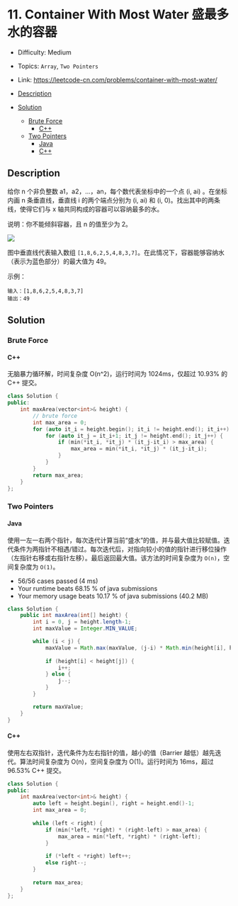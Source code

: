 <!-- omit in toc -->
# 11. Container With Most Water 盛最多水的容器

- Difficulty: Medium
- Topics: `Array`, `Two Pointers`
- Link: https://leetcode-cn.com/problems/container-with-most-water/

- [Description](#description)
- [Solution](#solution)
  - [Brute Force](#brute-force)
    - [C++](#c)
  - [Two Pointers](#two-pointers)
    - [Java](#java)
    - [C++](#c-1)

## Description

给你 n 个非负整数 a1，a2，...，an，每个数代表坐标中的一个点 (i, ai) 。在坐标内画 n 条垂直线，垂直线 i 的两个端点分别为 (i, ai) 和 (i, 0)。找出其中的两条线，使得它们与 x 轴共同构成的容器可以容纳最多的水。

说明：你不能倾斜容器，且 n 的值至少为 2。

![](https://aliyun-lc-upload.oss-cn-hangzhou.aliyuncs.com/aliyun-lc-upload/uploads/2018/07/25/question_11.jpg)

图中垂直线代表输入数组 `[1,8,6,2,5,4,8,3,7]`。在此情况下，容器能够容纳水（表示为蓝色部分）的最大值为 49。


示例：
```
输入：[1,8,6,2,5,4,8,3,7]
输出：49
```

## Solution

### Brute Force

#### C++

无脑暴力循环解，时间复杂度 O(n^2)，运行时间为 1024ms，仅超过 10.93% 的 C++ 提交。

```cpp
class Solution {
public:
    int maxArea(vector<int>& height) {
        // brute force
        int max_area = 0;
        for (auto it_i = height.begin(); it_i != height.end(); it_i++) {
            for (auto it_j = it_i+1; it_j != height.end(); it_j++) {
                if (min(*it_i, *it_j) * (it_j-it_i) > max_area) {
                    max_area = min(*it_i, *it_j) * (it_j-it_i);
                }
            }
        }
        return max_area;
    }
};
```

### Two Pointers

#### Java

使用一左一右两个指针，每次迭代计算当前“盛水”的值，并与最大值比较赋值。迭代条件为两指针不相遇/错过。每次迭代后，对指向较小的值的指针进行移位操作（左指针右移或右指针左移）。最后返回最大值。该方法的时间复杂度为 `O(n)`，空间复杂度为 `O(1)`。

- 56/56 cases passed (4 ms)
- Your runtime beats 68.15 % of java submissions
- Your memory usage beats 10.17 % of java submissions (40.2 MB)

```java
class Solution {
    public int maxArea(int[] height) {
        int i = 0, j = height.length-1;
        int maxValue = Integer.MIN_VALUE;

        while (i < j) {
            maxValue = Math.max(maxValue, (j-i) * Math.min(height[i], height[j]));
            
            if (height[i] < height[j]) {
                i++;
            } else {
                j--;
            }
        }

        return maxValue;
    }
}
```

#### C++

使用左右双指针，迭代条件为左右指针的值，越小的值（Barrier 越低）越先迭代。算法时间复杂度为 O(n)，空间复杂度为 O(1)。运行时间为 16ms，超过 96.53% C++ 提交。

```cpp
class Solution {
public:
    int maxArea(vector<int>& height) {
        auto left = height.begin(), right = height.end()-1;
        int max_area = 0;
        
        while (left < right) {
            if (min(*left, *right) * (right-left) > max_area) {
                max_area = min(*left, *right) * (right-left);
            }
            
            if (*left < *right) left++;
            else right--;
        }
        
        return max_area;
    }
};
```
